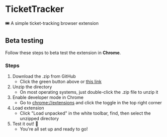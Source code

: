 # TicketTracker

🎟 A simple ticket-tracking browser extension

## Beta testing

Follow these steps to beta test the extension in **Chrome**.

### Steps

1. Download the .zip from GitHub
   - Click the green button above or [this link](https://github.com/SeanMcP/TicketTracker/archive/master.zip)
2. Unzip the directory
   - On most operating systems, just double-click the .zip file to unzip it
3. Enable developer mode in Chrome
   - Go to [chrome://extensions](chrome://extensions) and click the toggle in the top right corner
4. Load extension
   - Click "Load unpacked" in the white toolbar, find, then select the unzipped directory 
5. Test it out! 🎉
   - You're all set up and ready to go!